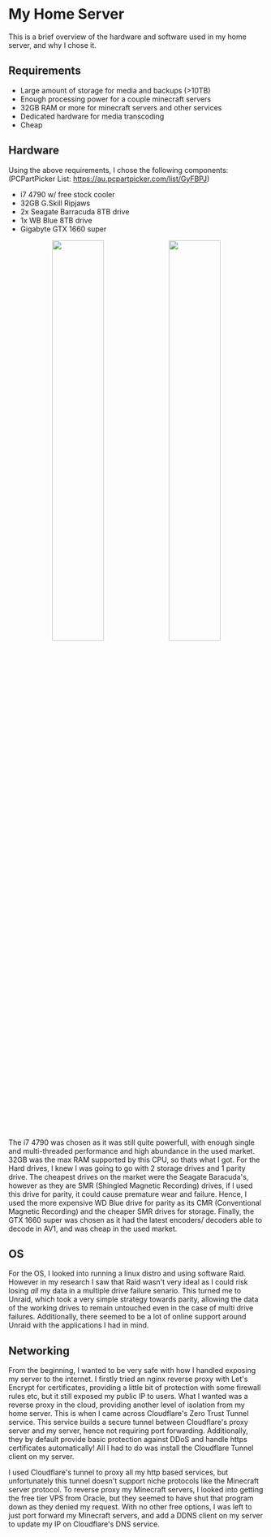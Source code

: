 # My Home Server

This is a brief overview of the hardware and software used in my home server, and why I chose it.

## Requirements

- Large amount of storage for media and backups (>10TB)
- Enough processing power for a couple minecraft servers
- 32GB RAM or more for minecraft servers and other services
- Dedicated hardware for media transcoding
- Cheap

## Hardware

Using the above requirements, I chose the following components:
(PCPartPicker List: https://au.pcpartpicker.com/list/GyFBPJ)

- i7 4790 w/ free stock cooler
- 32GB G.Skill Ripjaws
- 2x Seagate Barracuda 8TB drive
- 1x WB Blue 8TB drive
- Gigabyte GTX 1660 super

<p align="center">
  <img src="https://github.com/user-attachments/assets/cb8a476d-fa60-4c86-b741-553b08d0b673" width="45%" />
  <img src="https://github.com/user-attachments/assets/dcaf102e-f819-49b9-b280-9b9a732a62a4" width="45%" />
</p>


The i7 4790 was chosen as it was still quite powerfull, with enough single and multi-threaded performance and high abundance in the used market. 32GB was the max RAM supported by this CPU, so thats what I got. For the Hard drives, I knew I was going to go with 2 storage drives and 1 parity drive. The cheapest drives on the market were the Seagate Baracuda's, however as they are SMR (Shingled Magnetic Recording) drives, if I used this drive for parity, it could cause premature wear and failure. Hence, I used the more expensive WD Blue drive for parity as its CMR (Conventional Magnetic Recording) and the cheaper SMR drives for storage. Finally, the GTX 1660 super was chosen as it had the latest encoders/ decoders able to decode in AV1, and was cheap in the used market.

## OS

For the OS, I looked into running a linux distro and using software Raid. However in my research I saw that Raid wasn't very ideal as I could risk losing *all* my data in a multiple drive failure senario. This turned me to Unraid, which took a very simple strategy towards parity, allowing the data of the working drives to remain untouched even in the case of multi drive failures. Additionally, there seemed to be a lot of online support around Unraid with the applications I had in mind.

## Networking

From the beginning, I wanted to be very safe with how I handled exposing my server to the internet. I firstly tried an nginx reverse proxy with Let's Encrypt for certificates, providing a little bit of protection with some firewall rules etc, but it still exposed my public IP to users. What I wanted was a reverse proxy in the cloud, providing another level of isolation from my home server. This is when I came across Cloudflare's Zero Trust Tunnel service. This service builds a secure tunnel between Cloudflare's proxy server and my server, hence not requiring port forwarding. Additionally, they by default provide basic protection against DDoS and handle https certificates automatically! All I had to do was install the Cloudflare Tunnel client on my server.

I used Cloudflare's tunnel to proxy all my http based services, but unfortunately this tunnel doesn't support niche protocols like the Minecraft server protocol. To reverse proxy my Minecraft servers, I looked into getting the free tier VPS from Oracle, but they seemed to have shut that program down as they denied my request. With no other free options, I was left to just port forward my Minecraft servers, and add a DDNS client on my server to update my IP on Cloudflare's DNS service.
